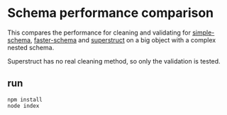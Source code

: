 # Schema performance comparison

This compares the performance for cleaning and validating for [simple-schema](https://github.com/aldeed/simple-schema-js/), [faster-schema](https://github.com/sebakerckhof/faster-schema) and [superstruct](https://github.com/ianstormtaylor/superstruct/) on a big object with a complex nested schema.

Superstruct has no real cleaning method, so only the validation is tested.

## run

```
npm install
node index
```